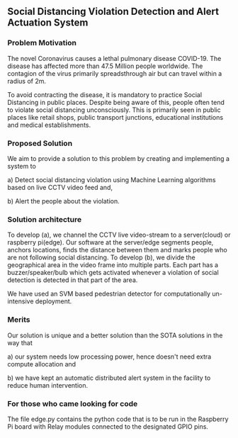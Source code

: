 ## Social Distancing Violation Detection and Alert Actuation System

### Problem Motivation

The novel Coronavirus causes a lethal pulmonary disease COVID-19. The disease has affected more than 47.5 Million people worldwide. The contagion of the virus primarily spreadsthrough air but can travel within a radius of 2m. 

To avoid contracting the disease, it is mandatory to practice Social Distancing in public places. Despite being aware of this, people often tend to violate social distancing unconsciously. This is primarily seen in public places like retail shops,
public transport junctions, educational institutions and medical establishments.

### Proposed Solution
We aim to provide a solution to this problem by creating and implementing a system to 

a) Detect social distancing violation using Machine Learning algorithms based on live CCTV video feed and, 

b) Alert the people about the violation. 

### Solution architecture

To develop (a), we channel the CCTV live video-stream to a server(cloud) or raspberry pi(edge). Our software at the server/edge segments people, anchors locations, finds the distance between them and marks people who are not following social distancing. To develop (b), we divide the geographical area in the video frame into multiple parts. Each part has a buzzer/speaker/bulb which gets activated whenever a violation of social detection is detected in that part of the area. 

We have used an SVM based pedestrian detector for computationally un-intensive deployment.

### Merits
Our solution is unique and a better solution than the SOTA solutions in the way that

a) our system needs low processing power, hence doesn't need extra compute allocation and 

b) we have kept an automatic distributed alert system in the facility to reduce human intervention.


### For those who came looking for code
The file edge.py contains the python code that is to be run in the Raspberry Pi board with Relay modules connected to the designated GPIO pins.

